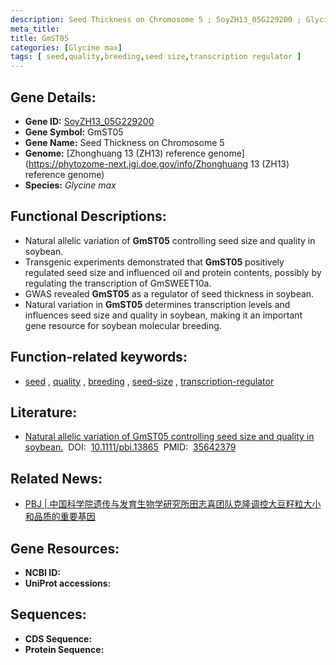 ```yaml
---
description: Seed Thickness on Chromosome 5 ; SoyZH13_05G229200 ; Glycine max
meta_title:
title: GmST05
categories: [Glycine max]
tags: [ seed,quality,breeding,seed size,transcription regulator ]
---
```


## Gene Details:
- **Gene ID:**	[SoyZH13_05G229200](https://ensembl.gramene.org/Triticum_aestivum/Gene/Summary?g=SoyZH13_05G229200)
- **Gene Symbol:** GmST05
- **Gene Name:** Seed Thickness on Chromosome 5
- **Genome:** [Zhonghuang 13 (ZH13) reference genome](https://phytozome-next.jgi.doe.gov/info/Zhonghuang 13 (ZH13) reference genome)
- **Species:** *Glycine max*

## Functional Descriptions:
   - Natural allelic variation of **GmST05** controlling seed size and quality in soybean.
   - Transgenic experiments demonstrated that **GmST05** positively regulated seed size and influenced oil and protein contents, possibly by regulating the transcription of GmSWEET10a.
   - GWAS revealed **GmST05** as a regulator of seed thickness in soybean.
   - Natural variation in **GmST05** determines transcription levels and influences seed size and quality in soybean, making it an important gene resource for soybean molecular breeding.

## Function-related keywords:
   - [seed](/tags/seed/)&nbsp;,&nbsp;[quality](/tags/quality/)&nbsp;,&nbsp;[breeding](/tags/breeding/)&nbsp;,&nbsp;[seed-size](/tags/seed-size/)&nbsp;,&nbsp;[transcription-regulator](/tags/transcription-regulator/)

## Literature:
   - [Natural allelic variation of GmST05 controlling seed size and quality in soybean.]( https://onlinelibrary.wiley.com/doi/full/10.1111/pbi.13865)&nbsp;&nbsp;DOI:&nbsp;&nbsp;[10.1111/pbi.13865](https://onlinelibrary.wiley.com/doi/full/10.1111/pbi.13865)&nbsp;&nbsp;PMID:&nbsp;&nbsp;[35642379](https://pubmed.ncbi.nlm.nih.gov/35642379/)

## Related News:
   - [PBJ | 中国科学院遗传与发育生物学研究所田志喜团队克隆调控大豆籽粒大小和品质的重要基因](https://mp.weixin.qq.com/s?__biz=Mzg3MDEwNDEyMg==&mid=2247530482&idx=2&sn=76f32f5b7072be4d953edc69eb28e1bb&chksm=ce90daa7f9e753b1618f79510368085fb00d2c4ad77bf38197fdcf786660f9493377866575ff&scene=27#wechat_redirect)

## Gene Resources:
- **NCBI ID:**  [](https://www.ncbi.nlm.nih.gov/gene/?term=)
- **UniProt accessions:** [](https://www.uniprot.org/uniprotkb//entry)



## Sequences:
- **CDS Sequence:**
- **Protein Sequence:**
